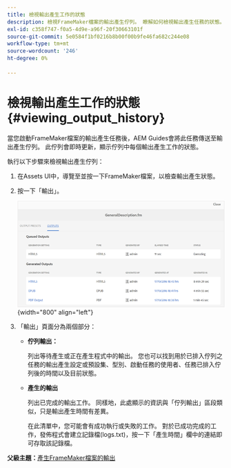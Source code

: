 ```yaml
---
title: 檢視輸出產生工作的狀態
description: 檢視FrameMaker檔案的輸出產生佇列。 瞭解如何檢視輸出產生任務的狀態。
exl-id: c358f747-f0a5-4d9e-a96f-20f30663101f
source-git-commit: 5e0584f1bf0216b8b00f00b9fe46fa682c244e08
workflow-type: tm+mt
source-wordcount: '246'
ht-degree: 0%

---
```


# 檢視輸出產生工作的狀態 {#viewing_output_history}

當您啟動FrameMaker檔案的輸出產生任務後，AEM Guides會將此任務傳送至輸出產生佇列。 此佇列會即時更新，顯示佇列中每個輸出產生工作的狀態。

執行以下步驟來檢視輸出產生佇列：

1. 在Assets UI中，導覽至並按一下FrameMaker檔案，以檢查輸出產生狀態。

1. 按一下「輸出」。

   ![](images/output-queued-fm.png){width="800" align="left"}

1. 「輸出」頁面分為兩個部分：

   - **佇列輸出：**

     列出等待產生或正在產生程式中的輸出。 您也可以找到用於已排入佇列之任務的輸出產生設定或預設集、型別、啟動任務的使用者、任務已排入佇列後的時間以及目前狀態。

   - **產生的輸出**

     列出已完成的輸出工作。 同樣地，此處顯示的資訊與「佇列輸出」區段類似，只是輸出產生時間有差異。

     在此清單中，您可能會有成功執行或失敗的工作。 對於已成功完成的工作，發佈程式會建立記錄檔\(logs.txt\)，按一下「產生時間」欄中的連結即可存取該記錄檔。


**父級主題：**[&#x200B;產生FrameMaker檔案的輸出](fm-output-generatation.md)
